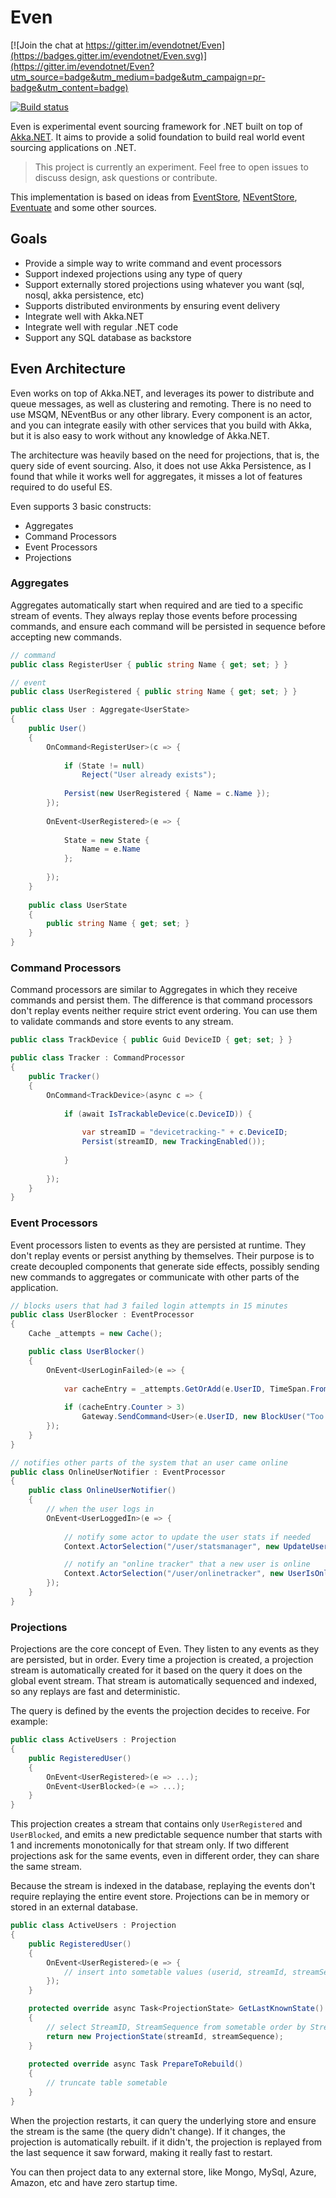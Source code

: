 # Even

[![Join the chat at https://gitter.im/evendotnet/Even](https://badges.gitter.im/evendotnet/Even.svg)](https://gitter.im/evendotnet/Even?utm_source=badge&utm_medium=badge&utm_campaign=pr-badge&utm_content=badge)

[![Build status](https://ci.appveyor.com/api/projects/status/15ye2sxy3lwle4rx?svg=true)](https://ci.appveyor.com/project/nvivo/even)

Even is experimental event sourcing framework for .NET built on top of [Akka.NET](http://getakka.net). It aims to provide a solid foundation to build real world event sourcing applications on .NET.

> This project is currently an experiment. Feel free to open issues to discuss design, ask questions or contribute.

This implementation is based on ideas from [EventStore](https://geteventstore.com/), [NEventStore](https://github.com/NEventStore/NEventStore), [Eventuate](https://github.com/RBMHTechnology/eventuate) and some other sources.

## Goals

* Provide a simple way to write command and event processors
* Support indexed projections using any type of query
* Support externally stored projections using whatever you want (sql, nosql, akka persistence, etc)
* Supports distributed environments by ensuring event delivery
* Integrate well with Akka.NET
* Integrate well with regular .NET code
* Support any SQL database as backstore

## Even Architecture

Even works on top of Akka.NET, and leverages its power to distribute and queue messages, as well as clustering and remoting. There is no
need to use MSQM, NEventBus or any other library. Every component is an actor, and you can integrate easily with other services that
you build with Akka, but it is also easy to work without any knowledge of Akka.NET.

The architecture was heavily based on the need for projections, that is, the query side of event sourcing. Also, it does not use
Akka Persistence, as I found that while it works well for aggregates, it misses a lot of features required to do useful ES.

Even supports 3 basic constructs:

* Aggregates
* Command Processors
* Event Processors
* Projections

### Aggregates

Aggregates automatically start when required and are tied to a specific stream of events. They always replay those events
before processing commands, and ensure each command will be persisted in sequence before accepting new commands. 

```cs
// command
public class RegisterUser { public string Name { get; set; } }

// event
public class UserRegistered { public string Name { get; set; } }

public class User : Aggregate<UserState>
{
	public User()
	{
		OnCommand<RegisterUser>(c => {
			
			if (State != null)
				Reject("User already exists");
			
			Persist(new UserRegistered { Name = c.Name });
		});
		
		OnEvent<UserRegistered>(e => {
			
			State = new State {
				Name = e.Name
			};
			
		});
	}
	
	public class UserState
	{
		public string Name { get; set; }
	}
}
```

### Command Processors

Command processors are similar to Aggregates in which they receive commands and persist them. The difference is that
command processors don't replay events neither require strict event ordering. You can use them to validate commands
and store events to any stream.

```cs
public class TrackDevice { public Guid DeviceID { get; set; } }

public class Tracker : CommandProcessor 
{
	public Tracker()
	{
		OnCommand<TrackDevice>(async c => {
		
			if (await IsTrackableDevice(c.DeviceID)) {
		
				var streamID = "devicetracking-" + c.DeviceID;
				Persist(streamID, new TrackingEnabled());
			
			}
		
		});
	}
}
``` 

### Event Processors

Event processors listen to events as they are persisted at runtime. They don't replay events or persist anything by
themselves. Their purpose is to create decoupled components that generate side effects, possibly sending new commands
to aggregates or communicate with other parts of the application.

```cs
// blocks users that had 3 failed login attempts in 15 minutes
public class UserBlocker : EventProcessor
{
	Cache _attempts = new Cache();

	public class UserBlocker()
	{
		OnEvent<UserLoginFailed>(e => {
		
			var cacheEntry = _attempts.GetOrAdd(e.UserID, TimeSpan.FromMinutes(15));
			
			if (cacheEntry.Counter > 3)
				Gateway.SendCommand<User>(e.UserID, new BlockUser("Too many failed login attempts."));
		});
	}
}

// notifies other parts of the system that an user came online
public class OnlineUserNotifier : EventProcessor
{
    public class OnlineUserNotifier()
	{
		// when the user logs in
		OnEvent<UserLoggedIn>(e => {
		
			// notify some actor to update the user stats if needed
			Context.ActorSelection("/user/statsmanager", new UpdateUserStats(e.UserID));

			// notify an "online tracker" that a new user is online
			Context.ActorSelection("/user/onlinetracker", new UserIsOnline(e.UserID));
		});
	}
}
```

### Projections

Projections are the core concept of Even. They listen to any events as they are persisted, but in order.
Every time a projection is created, a projection stream is automatically created for it based on the query it does
on the global event stream. That stream is automatically sequenced and indexed, so any replays are fast and deterministic.

The query is defined by the events the projection decides to receive. For example:

```cs
public class ActiveUsers : Projection
{
	public RegisteredUser()
	{
		OnEvent<UserRegistered>(e => ...);
		OnEvent<UserBlocked>(e => ...);
	}
}  
```

This projection creates a stream that contains only `UserRegistered` and `UserBlocked`, and emits a new predictable sequence number 
that starts with 1 and increments monotonically for that stream only. If two different projections ask for the same events, even
in different order, they can share the same stream.

Because the stream is indexed in the database, replaying the events don't require replaying the entire event store.
Projections can be in memory or stored in an external database.

```cs
public class ActiveUsers : Projection
{
	public RegisteredUser()
	{
		OnEvent<UserRegistered>(e => {
			// insert into sometable values (userid, streamId, streamSequence)
		});
	}

	protected override async Task<ProjectionState> GetLastKnownState()
	{
		// select StreamID, StreamSequence from sometable order by StreamSequence desc limit 1
		return new ProjectionState(streamId, streamSequence);
	}
	
	protected override async Task PrepareToRebuild()
	{
		// truncate table sometable
	}
}  
```

When the projection restarts, it can query the underlying store and ensure the stream is the same (the query didn't change).
If it changes, the projection is automatically rebuilt. if it didn't, the projection is replayed from the last
sequence it saw forward, making it really fast to restart.

You can then project data to any external store, like Mongo, MySql, Azure, Amazon, etc and have zero startup time.
